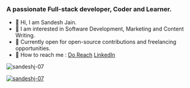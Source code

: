 <h3>A passionate Full-stack developer, Coder and Learner.</h3>

- 👋 Hi, I am Sandesh Jain.
- 👀 I am interested in Software Development, Marketing and Content Writing.
- 🌱 Currently open for open-source contributions and freelancing opportunities.
- 🤝 How to reach me : [Do Reach](mailto:dev.sandeshjain@gmail.com) [LinkedIn](https://www.linkedin.com/in/sandeshj07)

<p align="left"> <img src="https://komarev.com/ghpvc/?username=sandeshj-07&label=Profile%20views&color=0e75b6&style=flat" alt="sandeshj-07" /> </p>

<p align="left"> <a href="https://github.com/ryo-ma/github-profile-trophy"><img src="https://github-profile-trophy.vercel.app/?username=sandeshj-07" alt="sandeshj-07" /></a> </p>
